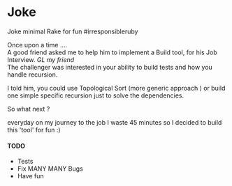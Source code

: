 Joke
====

Joke minimal Rake for fun #irresponsibleruby

Once upon a time ....  
A good friend asked me to help him to implement a Build tool, for his Job Interview. *GL my friend*  
The challenger was interested in your ability to build tests and how you handle recursion.

I told him, you could use Topological Sort (more generic approach ) or build one simple specific recursion just to solve the dependencies.

So what next ?  

everyday on my journey to the job I waste 45 minutes so I decided to build this 'tool' for fun :)

#### TODO
 - Tests
 - Fix MANY MANY Bugs
 - Have fun
